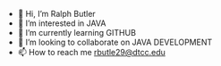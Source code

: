 - 👋 Hi, I’m Ralph Butler
- 👀 I’m interested in JAVA
- 🌱 I’m currently learning GITHUB
- 💞️ I’m looking to collaborate on JAVA DEVELOPMENT
- 📫 How to reach me rbutle29@dtcc.edu

<!---
rebutlerjr/rebutlerjr is a ✨ special ✨ repository because its `README.md` (this file) appears on your GitHub profile.
You can click the Preview link to take a look at your changes.
--->
